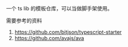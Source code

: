 一个 ts lib 的模板仓库，可以当做脚手架使用。

需要参考的资料

1. https://github.com/bitjson/typescript-starter
2. https://github.com/avajs/ava
